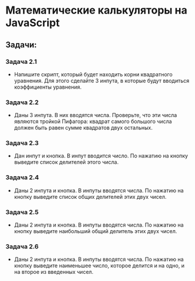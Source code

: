# Математические калькуляторы на JavaScript
## Задачи:
### Задача 2.1
+ Напишите скрипт, который будет находить корни квадратного уравнения. Для этого сделайте 3 инпута, в которые будут вводиться коэффициенты уравнения.
### Задача 2.2
+ Даны 3 инпута. В них вводятся числа. Проверьте, что эти числа являются тройкой Пифагора: квадрат самого большого числа должен быть равен сумме квадратов двух остальных.
### Задача 2.3
+ Дан инпут и кнопка. В инпут вводится число. По нажатию на кнопку выведите список делителей этого числа.
### Задача 2.4
+ Даны 2 инпута и кнопка. В инпуты вводятся числа. По нажатию на кнопку выведите список общих делителей этих двух чисел.
### Задача 2.5
+ Даны 2 инпута и кнопка. В инпуты вводятся числа. По нажатию на кнопку выведите наибольший общий делитель этих двух чисел.
### Задача 2.6
+ Даны 2 инпута и кнопка. В инпуты вводятся числа. По нажатию на кнопку выведите наименьшее число, которое делится и на одно, и на второе из введенных чисел.
